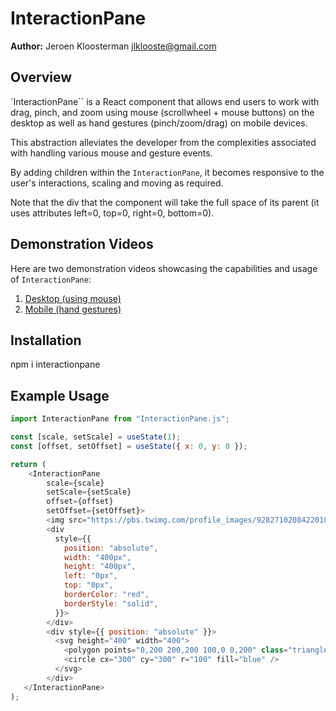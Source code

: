 # InteractionPane

**Author:** Jeroen Kloosterman <jlklooste@gmail.com>

## Overview

`InteractionPane`` is a React component that allows end users to work with drag, pinch, and zoom using mouse (scrollwheel + mouse buttons) on the desktop as well as hand gestures (pinch/zoom/drag) on mobile devices. 

This abstraction alleviates the developer from the complexities associated with handling various mouse and gesture events.

By adding children within the `InteractionPane`, it becomes responsive to the user's interactions, scaling and moving as required. 

Note that the div that the component will take the full space of its parent (it uses attributes left=0, top=0, right=0, bottom=0).

## Demonstration Videos

Here are two demonstration videos showcasing the capabilities and usage of `InteractionPane`:

1. [Desktop (using mouse)](https://www.youtube.com/watch?v=YOUR_VIDEO_LINK_1)
2. [Mobile (hand gestures)](https://www.youtube.com/watch?v=YOUR_VIDEO_LINK_2)

## Installation

npm i interactionpane

## Example Usage

```javascript
import InteractionPane from "InteractionPane.js";

const [scale, setScale] = useState(1);
const [offset, setOffset] = useState({ x: 0, y: 0 });

return (
    <InteractionPane
        scale={scale}
        setScale={setScale}
        offset={offset}
        setOffset={setOffset}>
        <img src="https://pbs.twimg.com/profile_images/928271020842201088/oNUUBK5A_400x400.jpg" width="200px" style={{ position: "absolute", left: "200px" }}/>
        <div
          style={{
            position: "absolute",
            width: "400px",
            height: "400px",
            left: "0px",
            top: "0px",
            borderColor: "red",
            borderStyle: "solid",
          }}>
        </div>
        <div style={{ position: "absolute" }}>
          <svg height="400" width="400">
            <polygon points="0,200 200,200 100,0 0,200" class="triangle" />
            <circle cx="300" cy="300" r="100" fill="blue" />
          </svg>
        </div>
   </InteractionPane>
);
